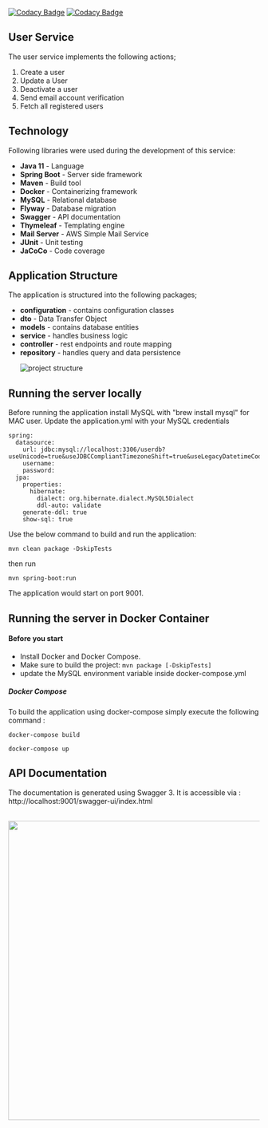 [![Codacy Badge](https://app.codacy.com/project/badge/Grade/ac3659f8d95a4c9487917e2f5655afc0)](https://www.codacy.com/gh/ahmedkabiru/1wa-user-service/dashboard?utm_source=github.com&amp;utm_medium=referral&amp;utm_content=ahmedkabiru/1wa-user-service&amp;utm_campaign=Badge_Grade)
[![Codacy Badge](https://app.codacy.com/project/badge/Coverage/ac3659f8d95a4c9487917e2f5655afc0)](https://www.codacy.com/gh/ahmedkabiru/1wa-user-service/dashboard?utm_source=github.com&utm_medium=referral&utm_content=ahmedkabiru/1wa-user-service&utm_campaign=Badge_Coverage)


## User Service ##
The user service implements the following actions;
1. Create a user
2. Update a User
3. Deactivate a user
4. Send email account verification
5. Fetch all registered users

## Technology ##
Following libraries were used during the development of this service:
- **Java 11** - Language
- **Spring Boot** - Server side framework
- **Maven** - Build tool
- **Docker** - Containerizing framework
- **MySQL** - Relational database
- **Flyway** - Database migration
- **Swagger** - API documentation
- **Thymeleaf** - Templating engine
- **Mail Server** - AWS Simple Mail Service
- **JUnit** - Unit testing 
- **JaCoCo** - Code coverage

## Application Structure ##
The application is structured into the following packages;
- **configuration** - contains configuration classes
- **dto** - Data Transfer Object
- **models** - contains database entities
- **service** - handles business logic
- **controller** - rest endpoints and route mapping
- **repository** - handles query and data persistence
  <p align="left">
    <img src="https://github.com/ahmedkabiru/1wa-user-service/blob/main/docs/images/project-structure.png" alt="project structure"></a>
  </p>
## Running the server locally ##
Before running the application install MySQL with "brew install mysql" for MAC user.
Update the application.yml with your MySQL credentials
```
spring:
  datasource:
    url: jdbc:mysql://localhost:3306/userdb?useUnicode=true&useJDBCCompliantTimezoneShift=true&useLegacyDatetimeCode=false&serverTimezone=UTC&zeroDateTimeBehavior=convertToNull&createDatabaseIfNotExist=true&useSSL=false
    username: 
    password: 
  jpa:
    properties:
      hibernate:
        dialect: org.hibernate.dialect.MySQL5Dialect
        ddl-auto: validate
    generate-ddl: true
    show-sql: true

```
Use the below command to build and run the application:
```
mvn clean package -DskipTests
```
then run
```
mvn spring-boot:run
```

The application would start on port 9001.

## Running the server in Docker Container ##
#### Before you start

- Install Docker and Docker Compose.
- Make sure to build the project: `mvn package [-DskipTests]`
- update the MySQL environment variable inside docker-compose.yml
##### Docker Compose #####
To build the application using docker-compose simply execute the following command :
```
docker-compose build
```
```
docker-compose up
```
## API Documentation ##
The documentation is generated using Swagger 3.
It is accessible via : 
http://localhost:9001/swagger-ui/index.html

<p align="center">
    <br>
    <img width="600" src="https://github.com/ahmedkabiru/1wa-user-service/blob/main/docs/images/swagger.png">
</p>









